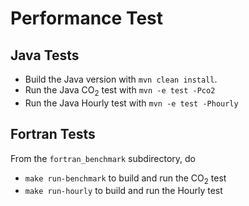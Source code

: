 # Performance Test

## Java Tests

* Build the Java version with `mvn clean install`.
* Run the Java CO<sub>2</sub> test with `mvn -e test -Pco2`
* Run the Java Hourly test with `mvn -e test -Phourly`

## Fortran Tests

From the `fortran_benchmark` subdirectory, do

* `make run-benchmark` to build and run the CO<sub>2</sub> test
* `make run-hourly` to build and run the Hourly test


